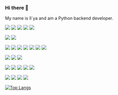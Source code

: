 ### Hi there 👋

My name is Il`ya and am a Python backend developer.  


![](https://img.shields.io/badge/Python-blue)
![](https://img.shields.io/badge/SQL-blue)
![](https://img.shields.io/badge/HTML-blue)
![](https://img.shields.io/badge/CSS-blue)
![](https://img.shields.io/badge/Kotlin-blue)


![](https://img.shields.io/badge/Django-green)
![](https://img.shields.io/badge/FastAPI-green)


![](https://img.shields.io/badge/PostgreSQL-yellow)
![](https://img.shields.io/badge/SQLite-yellow)
![](https://img.shields.io/badge/Redis-yellow)
![](https://img.shields.io/badge/RabbitMQ-yellow)
![](https://img.shields.io/badge/Celery-yellow)
![](https://img.shields.io/badge/TaskIQ-yellow)
![](https://img.shields.io/badge/Pydantic-yellow)


![](https://img.shields.io/badge/SQLAlchemy-orange)
![](https://img.shields.io/badge/Alembic-orange)
![](https://img.shields.io/badge/DjangoORM-orange)


![](https://img.shields.io/badge/Docker-red)
![](https://img.shields.io/badge/Nginx-red)
![](https://img.shields.io/badge/Linux-red)
![](https://img.shields.io/badge/Docker_compose-red)
![](https://img.shields.io/badge/Gitlab-red)

![](https://img.shields.io/badge/Pytest-grey)
![](https://img.shields.io/badge/Poetry-grey)
![](https://img.shields.io/badge/Swagger-grey)
![](https://img.shields.io/badge/Pandas-grey)


[![Top Langs](https://github-readme-stats.vercel.app/api/top-langs/?username=iliya12321&theme=tokyonight)](https://github.com/anuraghazra/github-readme-stats)


<!-- <h3 align="left">Connect with me:</h3>
<p align="left">
<a href="@iliya_vorobiew" target="blank"><img align="center" src="https://cdn.jsdelivr.net/npm/simple-icons@3.0.1/icons/telegram.svg" alt="" height="30" width="40" /></a>
</a>
</p> --!>

<!-- ![Anurag's GitHub stats](https://github-readme-stats.vercel.app/api?username=iliya12321&theme=tokyonight&show_icons=true) --!>
